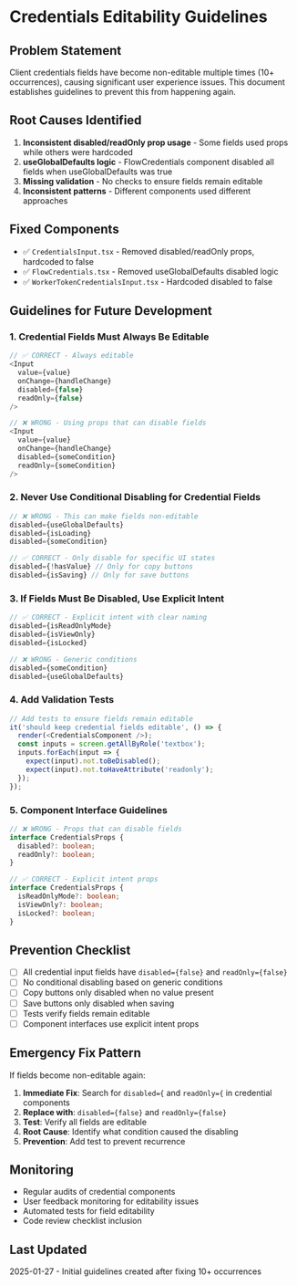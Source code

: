 # Credentials Editability Guidelines

## Problem Statement
Client credentials fields have become non-editable multiple times (10+ occurrences), causing significant user experience issues. This document establishes guidelines to prevent this from happening again.

## Root Causes Identified
1. **Inconsistent disabled/readOnly prop usage** - Some fields used props while others were hardcoded
2. **useGlobalDefaults logic** - FlowCredentials component disabled all fields when useGlobalDefaults was true
3. **Missing validation** - No checks to ensure fields remain editable
4. **Inconsistent patterns** - Different components used different approaches

## Fixed Components
- ✅ `CredentialsInput.tsx` - Removed disabled/readOnly props, hardcoded to false
- ✅ `FlowCredentials.tsx` - Removed useGlobalDefaults disabled logic
- ✅ `WorkerTokenCredentialsInput.tsx` - Hardcoded disabled to false

## Guidelines for Future Development

### 1. Credential Fields Must Always Be Editable
```typescript
// ✅ CORRECT - Always editable
<Input
  value={value}
  onChange={handleChange}
  disabled={false}
  readOnly={false}
/>

// ❌ WRONG - Using props that can disable fields
<Input
  value={value}
  onChange={handleChange}
  disabled={someCondition}
  readOnly={someCondition}
/>
```

### 2. Never Use Conditional Disabling for Credential Fields
```typescript
// ❌ WRONG - This can make fields non-editable
disabled={useGlobalDefaults}
disabled={isLoading}
disabled={someCondition}

// ✅ CORRECT - Only disable for specific UI states
disabled={!hasValue} // Only for copy buttons
disabled={isSaving} // Only for save buttons
```

### 3. If Fields Must Be Disabled, Use Explicit Intent
```typescript
// ✅ CORRECT - Explicit intent with clear naming
disabled={isReadOnlyMode}
disabled={isViewOnly}
disabled={isLocked}

// ❌ WRONG - Generic conditions
disabled={someCondition}
disabled={useGlobalDefaults}
```

### 4. Add Validation Tests
```typescript
// Add tests to ensure fields remain editable
it('should keep credential fields editable', () => {
  render(<CredentialsComponent />);
  const inputs = screen.getAllByRole('textbox');
  inputs.forEach(input => {
    expect(input).not.toBeDisabled();
    expect(input).not.toHaveAttribute('readonly');
  });
});
```

### 5. Component Interface Guidelines
```typescript
// ❌ WRONG - Props that can disable fields
interface CredentialsProps {
  disabled?: boolean;
  readOnly?: boolean;
}

// ✅ CORRECT - Explicit intent props
interface CredentialsProps {
  isReadOnlyMode?: boolean;
  isViewOnly?: boolean;
  isLocked?: boolean;
}
```

## Prevention Checklist
- [ ] All credential input fields have `disabled={false}` and `readOnly={false}`
- [ ] No conditional disabling based on generic conditions
- [ ] Copy buttons only disabled when no value present
- [ ] Save buttons only disabled when saving
- [ ] Tests verify fields remain editable
- [ ] Component interfaces use explicit intent props

## Emergency Fix Pattern
If fields become non-editable again:

1. **Immediate Fix**: Search for `disabled={` and `readOnly={` in credential components
2. **Replace with**: `disabled={false}` and `readOnly={false}`
3. **Test**: Verify all fields are editable
4. **Root Cause**: Identify what condition caused the disabling
5. **Prevention**: Add test to prevent recurrence

## Monitoring
- Regular audits of credential components
- User feedback monitoring for editability issues
- Automated tests for field editability
- Code review checklist inclusion

## Last Updated
2025-01-27 - Initial guidelines created after fixing 10+ occurrences

